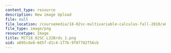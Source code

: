 ```yaml
---
content_type: resource
description: New image Upload
file: null
file_location: /coursemedia/18-02sc-multivariable-calculus-fall-2010/a095cde6665fd1c4177b9f07702f56cb_MIT18_02SC_L32Brds_1.png
file_type: image/png
resourcetype: Image
title: MIT18_02SC_L32Brds_1.png
uid: a095cde6-665f-d1c4-177b-9f07702f56cb
---
```

